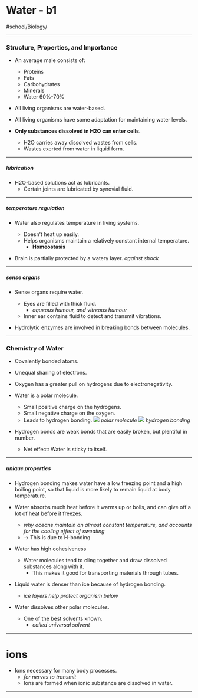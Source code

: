 # Water - b1 
#school/Biology/
- - - -
### Structure, Properties, and Importance
* An average male consists of:
	* Proteins
	* Fats
	* Carbohydrates
	* Minerals
	* Water 60%-70%
* All living organisms are water-based.
* All living organisms have some adaptation for maintaining water levels.

* **Only substances dissolved in H2O can enter cells.**
	* H2O carries away dissolved wastes from cells.
	* Wastes exerted from water in liquid form.
- - - -
##### lubrication
* H2O-based solutions act as lubricants.
	* Certain joints are lubricated by synovial fluid.
- - - -
##### temperature regulation
* Water also regulates temperature in living systems.
	* Doesn’t heat up easily.
	* Helps organisms maintain a relatively constant internal temperature.
		* **Homeostasis**

* Brain is partially protected by a watery layer. _against shock_
- - - -
##### sense organs
* Sense organs require water.
	* Eyes are filled with thick fluid.
		* _aqueous humour, and vitreous humour_
	* Inner ear contains fluid to detect and transmit vibrations.

* Hydrolytic enzymes are involved in breaking bonds between molecules.
- - - -
### Chemistry of Water
* Covalently bonded atoms.
* Unequal sharing of electrons.
* Oxygen has a greater pull on hydrogens due to electronegativity.

* Water is a polar molecule.
	* Small positive charge on the hydrogens.
	* Small negative charge on the oxygen.
	* Leads to hydrogen bonding.
![](Water%20-%20b1/polar-water-molecule.png)
_polar molecule_
![](Water%20-%20b1/20140811155258796274.png)
_hydrogen bonding_
* Hydrogen bonds are weak bonds that are easily broken, but plentiful in number.
	* Net effect: Water is sticky to itself.
- - - -
##### unique properties
* Hydrogen bonding makes water have a low freezing point and a high boiling point, so that liquid is more likely to remain liquid at body temperature.

* Water absorbs much heat before it warms up or boils, and can give off a lot of heat before it freezes.
	* _why oceans maintain an almost constant temperature, and accounts for the cooling effect of sweating_
	* -> This is due to H-bonding

* Water has high cohesiveness
	* Water molecules tend to cling together and draw dissolved substances along with it. 
		* This makes it good for transporting materials through tubes.

* Liquid water is denser than ice because of hydrogen bonding.
	* _ice layers help protect organism below_

* Water dissolves other polar molecules.
	* One of the best solvents known.
		* _called universal solvent_
- - - -
# ions
* Ions necessary for many body processes.
	* _for nerves to transmit_
	* Ions are formed when ionic substance are dissolved in water.
- - - -

